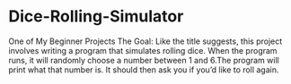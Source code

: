 # Dice-Rolling-Simulator
One of My Beginner Projects
The Goal: Like the title suggests, this project involves writing a program that simulates rolling dice. When the program runs, it will randomly choose a number between 1 and 6.The program will print what that number is. It should then ask you if you’d like to roll again.

